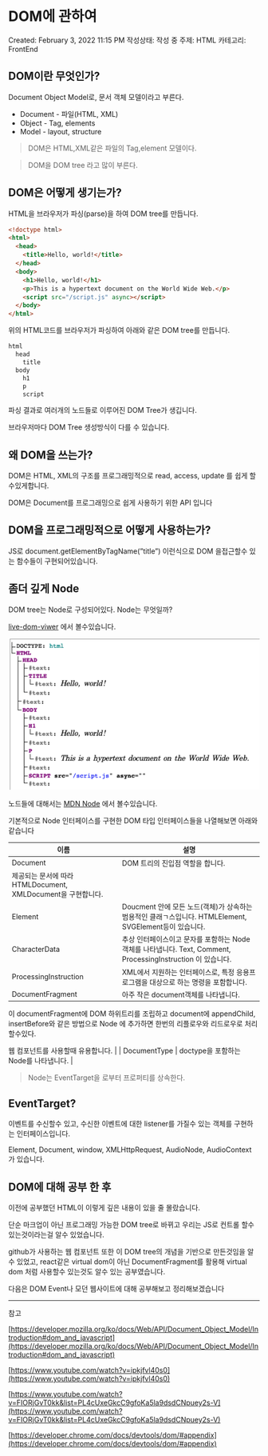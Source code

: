 # DOM에 관하여

Created: February 3, 2022 11:15 PM
작성상태: 작성 중
주제: HTML
카테고리: FrontEnd

## DOM이란 무엇인가?

Document Object Model로, 문서 객체 모델이라고 부른다.

- Document - 파일(HTML, XML)
- Object - Tag, elements
- Model - layout, structure

> DOM은 HTML,XML같은 파일의 Tag,element 모델이다.
> 

> DOM을 DOM tree 라고 많이 부른다.
> 

## DOM은 어떻게 생기는가?

HTML을 브라우저가 파싱(parse)을 하여 DOM tree를 만듭니다.

```html
<!doctype html>
<html>
  <head>
    <title>Hello, world!</title>
  </head>
  <body>
    <h1>Hello, world!</h1>
    <p>This is a hypertext document on the World Wide Web.</p>
    <script src="/script.js" async></script>
  </body>
</html>
```

위의 HTML코드를 브라우저가 파싱하여 아래와 같은 DOM tree를 만듭니다.

```
html
  head
    title
  body
    h1
    p
    script
```

파싱 결과로 여러개의 노드들로 이루어진 DOM Tree가 생깁니다.

브라우저마다 DOM Tree 생성방식이 다를 수 있습니다.

## 왜 DOM을 쓰는가?

DOM은 HTML, XML의 구조를 프로그래밍적으로 read, access, update 를 쉽게 할수있게합니다.

DOM은 Document를 프로그래밍으로 쉽게 사용하기 위한 API 입니다

## DOM을 프로그래밍적으로 어떻게 사용하는가?

JS로 document.getElementByTagName(”title”) 이런식으로 DOM 을접근할수 있는 함수들이 구현되어있습니다.

## 좀더 깊게 Node

DOM tree는 Node로 구성되어있다. Node는 무엇일까?

[live-dom-viwer](https://software.hixie.ch/utilities/js/live-dom-viewer/) 에서 볼수있습니다.

![live-dom.png](live-dom.png)

노드들에 대해서는 [MDN Node](https://developer.mozilla.org/ko/docs/Web/API/Node) 에서 볼수있습니다.

기본적으로 Node 인터페이스를 구현한 DOM 타입 인터페이스들을 나열해보면 아래와 같습니다

| 이름 | 설명 |
| --- | --- |
| Document | DOM 트리의 진입점 역할을 합니다.
제공되는 문서에 따라 HTMLDocument, XMLDocument을 구현합니다. |
| Element | Doucment 안에 모든 노드(객체)가 상속하는 범용적인 클래ㄱ스입니다. HTMLElement, SVGElement등이 있습니다. |
| CharacterData | 추상 인터페이스이고 문자를 포함하는 Node 객체를 나타냅니다. Text, Comment, ProcessingInstruction 이 있습니다. |
| ProcessingInstruction | XML에서 지원하는 인터페이스로, 특정 응용프로그램을 대상으로 하는 명령을 포함합니다. |
| DocumentFragment | 아주 작은 document객체를 나타냅니다.
이 documentFragment에 DOM 하위트리를 조립하고 document에 appendChild, insertBefore와 같은 방법으로 Node 에 추가하면 한번의 리플로우와 리드로우로 처리할수있다.

웹 컴포넌트를 사용할때 유용합니다. |
| DocumentType | doctype을 포함하는 Node를 나타냅니다. |

> Node는 EventTarget을 로부터 프로퍼티를 상속한다.
> 

## EventTarget?

이벤트를 수신할수 있고, 수신한 이벤트에 대한 listener를 가질수 있는 객체를 구현하는 인터페이스입니다.

Element, Document, window, XMLHttpRequest, AudioNode, AudioContext 가 있습니다.

## DOM에 대해 공부 한 후

이전에 공부했던 HTML이 이렇게 깊은 내용이 있을 줄 몰랐습니다.

단순 마크업이 아닌 프로그래밍 가능한 DOM tree로 바뀌고 우리는 JS로 컨트롤 할수 있는것이라는걸 알수 있었습니다.

github가 사용하는 웹 컴포넌트 또한 이 DOM tree의 개념을 기반으로 만든것임을 알수 있었고, react같은 virtual dom이 아닌 DocumentFragment를 활용해 virtual dom 처럼 사용할수 있는것도 알수 있는 공부였습니다.

다음은 DOM Event나 모던 웹사이트에 대해 공부해보고 정리해보겠습니다

---

참고

[https://developer.mozilla.org/ko/docs/Web/API/Document_Object_Model/Introduction#dom_and_javascript](https://developer.mozilla.org/ko/docs/Web/API/Document_Object_Model/Introduction#dom_and_javascript)

[https://www.youtube.com/watch?v=ipkjfvl40s0](https://www.youtube.com/watch?v=ipkjfvl40s0)

[https://www.youtube.com/watch?v=FIORjGvT0kk&list=PL4cUxeGkcC9gfoKa5la9dsdCNpuey2s-V](https://www.youtube.com/watch?v=FIORjGvT0kk&list=PL4cUxeGkcC9gfoKa5la9dsdCNpuey2s-V)

[https://developer.chrome.com/docs/devtools/dom/#appendix](https://developer.chrome.com/docs/devtools/dom/#appendix)
